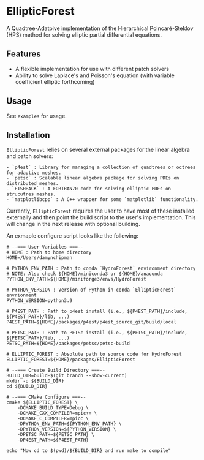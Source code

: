 # EllipticForest

A Quadtree-Adatpive implementation of the Hierarchical Poincaré-Steklov (HPS) method for solving elliptic partial differential equations.

## Features

- A flexible implementation for use with different patch solvers
- Ability to solve Laplace's and Poisson's equation (with variable coefficient elliptic forthcoming)

## Usage

See `examples` for usage.

## Installation

`EllipticForest` relies on several external packages for the linear algebra and patch solvers:

    - `p4est` : Library for managing a collection of quadtrees or octrees for adaptive meshes.
    - `petsc` : Scalable linear algebra package for solving PDEs on distributed meshes.
    - `FISHPACK` : A FORTRAN70 code for solving elliptic PDEs on strucutres meshes.
    - `matplotlibcpp` : A C++ wrapper for some `matplotlib` functionality.

Currently, `EllipticForest` requires the user to have most of these installed externally and then point the build script to the user's implementation. This will change in the next release with optional building.

An exmaple configure script looks like the following:

```
# --=== User Variables ===--
# HOME : Path to home directory
HOME=/Users/damynchipman

# PYTHON_ENV_PATH : Path to conda `HydroForest` environment directory
# NOTE: Also check ${HOME}/miniconda3 or ${HOME}/anaconda
PYTHON_ENV_PATH=${HOME}/miniforge3/envs/HydroForest

# PYTHON_VERSION : Version of Python in conda `EllipticForest` envrionment
PYTHON_VERSION=python3.9

# P4EST_PATH : Path to p4est install (i.e., ${P4EST_PATH}/include, ${P4EST_PATH}/lib, ...)
P4EST_PATH=${HOME}/packages/p4est/p4est_source_git/build/local

# PETSC_PATH : Path to PETSc install (i.e., ${PETSC_PATH}/include, ${PETSC_PATH}/lib, ...) 
PETSC_PATH=${HOME}/packages/petsc/petsc-build

# ELLIPTIC_FOREST : Absolute path to source code for HydroForest
ELLIPTIC_FOREST=${HOME}/packages/EllipticForest

# --=== Create Build Directory ===--
BUILD_DIR=build-$(git branch --show-current)
mkdir -p ${BUILD_DIR}
cd ${BUILD_DIR}

# --=== CMake Configure ===--
cmake ${ELLIPTIC_FOREST} \
    -DCMAKE_BUILD_TYPE=Debug \
    -DCMAKE_CXX_COMPILER=mpic++ \
    -DCMAKE_C_COMPILER=mpicc \
    -DPYTHON_ENV_PATH=${PYTHON_ENV_PATH} \
    -DPYTHON_VERSION=${PYTHON_VERSION} \
    -DPETSC_PATH=${PETSC_PATH} \
    -DP4EST_PATH=${P4EST_PATH}

echo "Now cd to $(pwd)/${BUILD_DIR} and run make to compile"
```